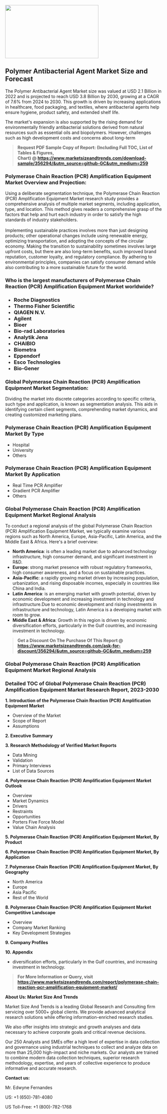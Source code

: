 <p><img class="alignnone size-medium wp-image-20088" src="https://ffe5etoiles.com/wp-content/uploads/2024/12/MST1-300x171.png" alt="" width="300" height="171" /></p><h2>Polymer Antibacterial Agent Market Size and Forecast</h2><p>The Polymer Antibacterial Agent Market size was valued at USD 2.1 Billion in 2022 and is projected to reach USD 3.8 Billion by 2030, growing at a CAGR of 7.6% from 2024 to 2030. This growth is driven by increasing applications in healthcare, food packaging, and textiles, where antibacterial agents help ensure hygiene, product safety, and extended shelf life.</p><p>The market's expansion is also supported by the rising demand for environmentally friendly antibacterial solutions derived from natural resources such as essential oils and biopolymers. However, challenges such as high development costs and concerns about long-term</p><blockquote id="" class=""><strong>Request PDF Sample Copy of Report: (Including Full TOC, List of Tables &amp; Figures, Chart)&nbsp;@&nbsp;<strong><a href="https://www.marketsizeandtrends.com/download-sample/356294/&utm_source=github-GC&utm_medium=259" target="_blank">https://www.marketsizeandtrends.com/download-sample/356294/&utm_source=github-GC&utm_medium=259</a></strong></strong></blockquote><h3 id="" class="">Polymerase Chain Reaction (PCR) Amplification Equipment Market&nbsp;Overview and Projection:</h3><p id="" class="">Using a deliberate segmentation technique, the Polymerase Chain Reaction (PCR) Amplification Equipment Market research study provides a comprehensive analysis of multiple market segments, including application, type, and location. This method gives readers a comprehensive grasp of the factors that help and hurt each industry in order to satisfy the high standards of industry stakeholders. <br /> <br />Implementing sustainable practices involves more than just designing products; other operational changes include using renewable energy, optimizing transportation, and adopting the concepts of the circular economy. Making the transition to sustainability sometimes involves large upfront costs, but there are also long-term benefits, such improved brand reputation, customer loyalty, and regulatory compliance. By adhering to environmental principles, companies can satisfy consumer demand while also contributing to a more sustainable future for the world.</p><h3 id="" class="">Who is the largest manufacturers of&nbsp;Polymerase Chain Reaction (PCR) Amplification Equipment Market worldwide?</h3><h3 class=""><p><ul><li>Roche Diagnostics </li><li> Thermo Fisher Scientific </li><li> QIAGEN N.V. </li><li> Agilent </li><li> Bioer </li><li> Bio-rad Laboratories </li><li> Analytik Jena </li><li> CHAIBIO </li><li> Biometra </li><li> Eppendorf </li><li> Esco Technologies </li><li> Bio-Gener</li></ul></p></h3><h3 id="" class="">Global&nbsp;Polymerase Chain Reaction (PCR) Amplification Equipment Market Segmentation:</h3><p id="" class="">Dividing the market into discrete categories according to specific criteria, such type and application, is known as segmentation analysis. This aids in identifying certain client segments, comprehending market dynamics, and creating customized marketing plans.</p><h3 id="" class="">Polymerase Chain Reaction (PCR) Amplification Equipment Market&nbsp;By Type</h3><p><p><ul><li>Hospital</li><li> University</li><li> Others</p></li></ul></p></p><h3 id="" class="">Polymerase Chain Reaction (PCR) Amplification Equipment Market&nbsp;By Application</h3><p class=""><p><ul><li>Real Time PCR Amplifier</li><li> Gradient PCR Amplifier</li><li> Others</li></ul></p></p><h3 id="" class="">Global Polymerase Chain Reaction (PCR) Amplification Equipment Market Regional Analysis</h3><p id="" class="">To conduct a regional analysis of the global Polymerase Chain Reaction (PCR) Amplification Equipment Market, we typically examine various regions such as North America, Europe, Asia-Pacific, Latin America, and the Middle East &amp; Africa. Here's a brief overview:</p><ul><li><strong>North America</strong>: is often a leading market due to advanced technology infrastructure, high consumer demand, and significant investment in R&amp;D.</li><li><strong>Europe</strong>: strong market presence with robust regulatory frameworks, high consumer awareness, and a focus on sustainable practices.</li><li><strong>Asia-Pacific</strong>: a rapidly growing market driven by increasing population, urbanization, and rising disposable incomes, especially in countries like China and India.</li><li><strong>Latin America</strong>: is an emerging market with growth potential, driven by economic development and increasing investment in technology and infrastructure.Due to economic development and rising investments in infrastructure and technology, Latin America is a developing market with room to grow.</li><li><strong>Middle East &amp; Africa</strong>: Growth in this region is driven by economic diversification efforts, particularly in the Gulf countries, and increasing investment in technology.</li></ul><blockquote id="" class=""><strong>Get a Discount On The Purchase Of This Report @ <strong><a href="https://www.marketsizeandtrends.com/ask-for-discount/356294/&utm_source=github-GC&utm_medium=259" target="_blank">https://www.marketsizeandtrends.com/ask-for-discount/356294/&utm_source=github-GC&utm_medium=259</a></strong></strong></blockquote><h3 id="" class="">Global Polymerase Chain Reaction (PCR) Amplification Equipment Market Regional Analysis</h3><h3 id="" class="">Detailed TOC of Global Polymerase Chain Reaction (PCR) Amplification Equipment Market Research Report, 2023-2030</h3><p id="" class=""><strong>1. Introduction of the Polymerase Chain Reaction (PCR) Amplification Equipment Market</strong></p><ul><li>Overview of the Market</li><li>Scope of Report</li><li>Assumptions</li></ul><p id="" class=""><strong>2. Executive Summary</strong></p><p id="" class=""><strong>3. Research Methodology of Verified Market Reports</strong></p><ul><li>Data Mining</li><li>Validation</li><li>Primary Interviews</li><li>List of Data Sources</li></ul><p id="" class=""><strong>4. Polymerase Chain Reaction (PCR) Amplification Equipment Market Outlook</strong></p><ul><li>Overview</li><li>Market Dynamics</li><li>Drivers</li><li>Restraints</li><li>Opportunities</li><li>Porters Five Force Model</li><li>Value Chain Analysis</li></ul><p id="" class=""><strong>5. Polymerase Chain Reaction (PCR) Amplification Equipment Market, By Product</strong></p><p id="" class=""><strong>6. Polymerase Chain Reaction (PCR) Amplification Equipment Market, By Application</strong></p><p id="" class=""><strong>7. Polymerase Chain Reaction (PCR) Amplification Equipment Market, By Geography</strong></p><ul><li>North America</li><li>Europe</li><li>Asia Pacific</li><li>Rest of the World</li></ul><p id="" class=""><strong>8. Polymerase Chain Reaction (PCR) Amplification Equipment Market Competitive Landscape</strong></p><ul><li>Overview</li><li>Company Market Ranking</li><li>Key Development Strategies</li></ul><p id="" class=""><strong>9. Company Profiles</strong></p><p id="" class=""><strong>10. Appendix</strong></p><ul><li>diversification efforts, particularly in the Gulf countries, and increasing investment in technology.</li></ul><blockquote id="" class=""><strong>For More Information or Query, visit <strong><strong><a href="https://www.marketsizeandtrends.com/report/polymerase-chain-reaction-pcr-amplification-equipment-market/" target="_blank">https://www.marketsizeandtrends.com/report/polymerase-chain-reaction-pcr-amplification-equipment-market/</a></strong></strong></strong></blockquote><p id="" class=""><strong>About Us: Market Size And Trends</strong></p><p id="" class="">Market Size And Trends is a leading Global Research and Consulting firm servicing over 5000+ global clients. We provide advanced analytical research solutions while offering information-enriched research studies.</p><p id="" class="">We also offer insights into strategic and growth analyses and data necessary to achieve corporate goals and critical revenue decisions.</p><p id="" class="">Our 250 Analysts and SMEs offer a high level of expertise in data collection and governance using industrial techniques to collect and analyze data on more than 25,000 high-impact and niche markets. Our analysts are trained to combine modern data collection techniques, superior research methodology, expertise, and years of collective experience to produce informative and accurate research.</p><p id="" class=""><strong>Contact us:</strong></p><p id="" class="">Mr. Edwyne Fernandes</p><p id="" class="">US: +1 (650)-781-4080</p><p id="" class="">US Toll-Free: +1 (800)-782-1768</p>
